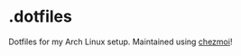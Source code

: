 # .dotfiles

Dotfiles for my Arch Linux setup. Maintained using [chezmoi][chezmoi]!

[chezmoi]: https://github.com/twpayne/chezmoi
